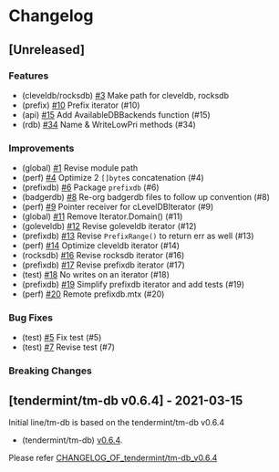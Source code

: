 # Changelog

## [Unreleased]

### Features
* (cleveldb/rocksdb) [\#3](https://github.com/line/tm-db/pull/3) Make path for cleveldb, rocksdb
* (prefix) [\#10](https://github.com/line/tm-db/pull/10) Prefix iterator (#10)
* (api) [\#15](https://github.com/line/tm-db/pull/15) Add AvailableDBBackends function (#15)
* (rdb) [\#34](https://github.com/line/tm-db/pull/34) Name & WriteLowPri methods (#34)

### Improvements
* (global) [\#1](https://github.com/line/tm-db/pull/1) Revise module path
* (perf) [\#4](https://github.com/line/tm-db/pull/4) Optimize 2 `[]byte`s concatenation (#4)
* (prefixdb) [\#6](https://github.com/line/tm-db/pull/6) Package `prefixdb` (#6)
* (badgerdb) [\#8](https://github.com/line/tm-db/pull/8) Re-org badgerdb files to follow up convention (#8)
* (perf) [\#9](https://github.com/line/tm-db/pull/9) Pointer receiver for cLevelDBIterator (#9)
* (global) [\#11](https://github.com/line/tm-db/pull/11) Remove Iterator.Domain() (#11)
* (goleveldb) [\#12](https://github.com/line/tm-db/pull/12) Revise goleveldb iterator (#12)
* (prefixdb) [\#13](https://github.com/line/tm-db/pull/13) Revise `PrefixRange()` to return err as well (#13)
* (perf) [\#14](https://github.com/line/tm-db/pull/14) Optimize cleveldb iterator (#14)
* (rocksdb) [\#16](https://github.com/line/tm-db/pull/16) Revise rocksdb iterator (#16)
* (prefixdb) [\#17](https://github.com/line/tm-db/pull/17) Revise prefixdb iterator (#17)
* (test) [\#18](https://github.com/line/tm-db/pull/18) No writes on an iterator (#18)
* (prefixdb) [\#19](https://github.com/line/tm-db/pull/19) Simplify prefixdb iterator and add tests (#19)
* (perf) [\#20](https://github.com/line/tm-db/pull/20) Remote prefixdb.mtx (#20)

### Bug Fixes
* (test) [\#5](https://github.com/line/tm-db/pull/5) Fix test (#5)
* (test) [\#7](https://github.com/line/tm-db/pull/7) Revise test (#7)

### Breaking Changes

## [tendermint/tm-db v0.6.4] - 2021-03-15
Initial line/tm-db is based on the tendermint/tm-db v0.6.4

* (tendermint/tm-db) [v0.6.4](https://github.com/tendermint/tm-db/releases/tag/v0.6.4).

Please refer [CHANGELOG_OF_tendermint/tm-db_v0.6.4](https://github.com/tendermint/tm-db/blob/v0.6.4/CHANGELOG.md)
<!-- Release links -->
